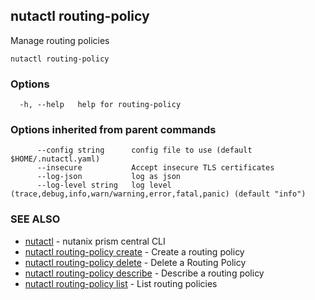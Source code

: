 ## nutactl routing-policy

Manage routing policies

```
nutactl routing-policy
```

### Options

```
  -h, --help   help for routing-policy
```

### Options inherited from parent commands

```
      --config string      config file to use (default $HOME/.nutactl.yaml)
      --insecure           Accept insecure TLS certificates
      --log-json           log as json
      --log-level string   log level (trace,debug,info,warn/warning,error,fatal,panic) (default "info")
```

### SEE ALSO

* [nutactl](nutactl.md)	 - nutanix prism central CLI
* [nutactl routing-policy create](nutactl_routing-policy_create.md)	 - Create a routing policy
* [nutactl routing-policy delete](nutactl_routing-policy_delete.md)	 - Delete a Routing Policy
* [nutactl routing-policy describe](nutactl_routing-policy_describe.md)	 - Describe a routing policy
* [nutactl routing-policy list](nutactl_routing-policy_list.md)	 - List routing policies

